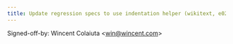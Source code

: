 ```yaml
---
title: Update regression specs to use indentation helper (wikitext, e02a70a)
---
```


Signed-off-by: Wincent Colaiuta &lt;win@wincent.com&gt;
